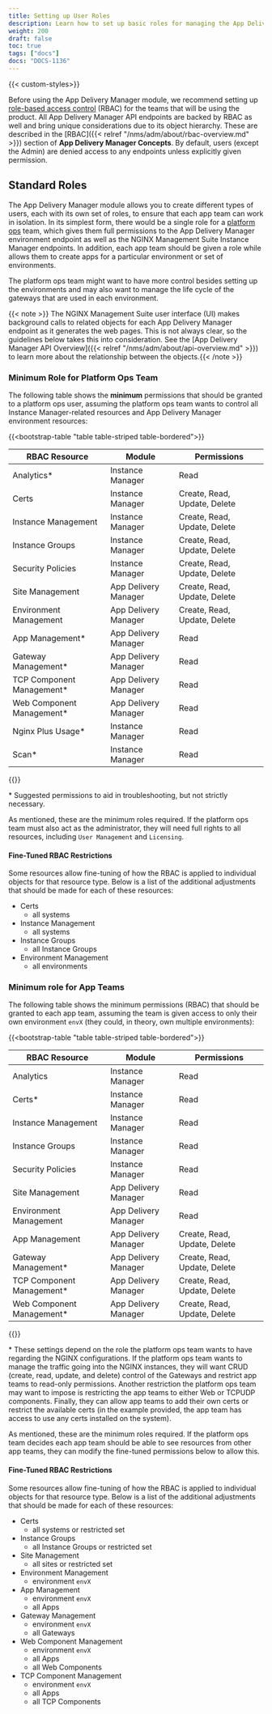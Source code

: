 ```yaml
---
title: Setting up User Roles
description: Learn how to set up basic roles for managing the App Delivery Manager module.
weight: 200
draft: false
toc: true
tags: ["docs"]
docs: "DOCS-1136"
---
```


{{< custom-styles>}}

Before using the App Delivery Manager module, we recommend setting up [role-based access control](https://docs.nginx.com/nginx-management-suite/admin-guides/access-control/set-up-rbac) (RBAC) for the teams that will be using the product. All App Delivery Manager API endpoints are backed by RBAC as well and bring unique considerations due to its object hierarchy. These are described in the [RBAC]({{< relref "/nms/adm/about/rbac-overview.md" >}}) section of **App Delivery Manager Concepts**. By default, users (except the Admin) are denied access to any endpoints unless explicitly given permission.

## Standard Roles

The App Delivery Manager module allows you to create different types of users, each with its own set of roles, to ensure that each app team can work in isolation. In its simplest form, there would be a single role for a [platform ops](https://www.nginx.com/resources/glossary/what-is-platform-ops/) team, which gives them full permissions to the App Delivery Manager environment endpoint as well as the NGINX Management Suite Instance Manager endpoints. In addition, each app team should be given a role while allows them to create apps for a particular environment or set of environments.

The platform ops team might want to have more control besides setting up the environments and may also want to manage the life cycle of the gateways that are used in each environment.

{{< note >}}
The NGINX Management Suite user interface (UI) makes background calls to related objects for each App Delivery Manager endpoint as it generates the web pages. This is not always clear, so the guidelines below takes this into consideration. See the [App Delivery Manager API Overview]({{< relref "/nms/adm/about/api-overview.md" >}}) to learn more about the relationship between the objects.{{< /note >}}

### Minimum Role for Platform Ops Team

The following table shows the **minimum** permissions that should be granted to a platform ops user, assuming the platform ops team wants to control all Instance Manager-related resources and App Delivery Manager environment resources:

{{<bootstrap-table "table table-striped table-bordered">}}


| RBAC Resource             | Module | Permissions                  |
| ------------------------- | ------ | ---------------------------- |
| Analytics*                | Instance Manager    | Read                         |
| Certs                     | Instance Manager    | Create, Read, Update, Delete |
| Instance Management       | Instance Manager    | Create, Read, Update, Delete |
| Instance Groups           | Instance Manager    | Create, Read, Update, Delete |
| Security Policies         | Instance Manager    | Create, Read, Update, Delete |
| Site Management           | App Delivery Manager    | Create, Read, Update, Delete |
| Environment Management    | App Delivery Manager    | Create, Read, Update, Delete |
| App Management*           | App Delivery Manager    | Read                         |
| Gateway Management*       | App Delivery Manager    | Read                         |
| TCP Component Management* | App Delivery Manager    | Read                         |
| Web Component Management* | App Delivery Manager    | Read                         |
| Nginx Plus Usage*         | Instance Manager    | Read                         |
| Scan*                     | Instance Manager    | Read                         |
{{</bootstrap-table>}}

\* Suggested permissions to aid in troubleshooting, but not strictly necessary.

As mentioned, these are the minimum roles required. If the platform ops team must also act as the administrator, they will need full rights to all resources, including `User Management` and `Licensing`.

#### Fine-Tuned RBAC Restrictions

Some resources allow fine-tuning of how the RBAC is applied to individual objects for that resource type. Below is a list of the additional adjustments that should be made for each of these resources:

* Certs
  * all systems
* Instance Management
  * all systems
* Instance Groups
  * all Instance Groups
* Environment Management
  * all environments

### Minimum role for App Teams

The following table shows the minimum permissions (RBAC) that should be granted to each app team, assuming the team is given access to only their own environment `envX` (they could, in theory, own multiple environments):

{{<bootstrap-table "table table-striped table-bordered">}}


| RBAC Resource             | Module | Permissions                  |
| --------------------------- | -------- | ------------------------------ |
| Analytics                 | Instance Manager    | Read                         |
| Certs*                    | Instance Manager    | Read                         |
| Instance Management       | Instance Manager    | Read                         |
| Instance Groups           | Instance Manager    | Read                         |
| Security Policies         | Instance Manager    | Read                         |
| Site Management           | App Delivery Manager    | Read                         |
| Environment Management    | App Delivery Manager    | Read                         |
| App Management            | App Delivery Manager    | Create, Read, Update, Delete |
| Gateway Management*       | App Delivery Manager    | Create, Read, Update, Delete |
| TCP Component Management* | App Delivery Manager    | Create, Read, Update, Delete |
| Web Component Management* | App Delivery Manager    | Create, Read, Update, Delete |

{{</bootstrap-table>}}

\* These settings depend on the role the platform ops team wants to have regarding the NGINX configurations. If the platform ops team wants to manage the traffic going into the NGINX instances, they will want CRUD (create, read, update, and delete) control of the Gateways and restrict app teams to read-only permissions. Another restriction the platform ops team may want to impose is restricting the app teams to either Web or TCPUDP components. Finally, they can allow app teams to add their own certs or restrict the available certs (in the example provided, the app team has access to use any certs installed on the system).

As mentioned, these are the minimum roles required. If the platform ops team decides each app team should be able to see resources from other app teams, they can modify the fine-tuned permissions below to allow this.

#### Fine-Tuned RBAC Restrictions

Some resources allow fine-tuning of how the RBAC is applied to individual objects for that resource type. Below is a list of the additional adjustments that should be made for each of these resources:

* Certs
  * all systems or restricted set
* Instance Groups
  * all Instance Groups or restricted set
* Site Management
  * all sites or restricted set
* Environment Management
  * environment `envX`
* App Management
  * environment `envX`
  * all Apps
* Gateway Management
  * environment `envX`
  * all Gateways
* Web Component Management
  * environment `envX`
  * all Apps
  * all Web Components
* TCP Component Management
  * environment `envX`
  * all Apps
  * all TCP Components
